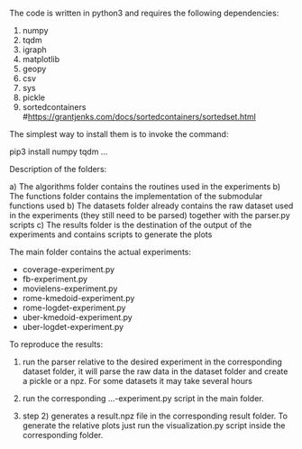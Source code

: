 The code is written in python3 and requires the following dependencies:

1) numpy
2) tqdm
3) igraph
4) matplotlib
5) geopy
6) csv
7) sys
8) pickle
9) sortedcontainers  #https://grantjenks.com/docs/sortedcontainers/sortedset.html

The simplest way to install them is to invoke the command:

pip3 install numpy tqdm ...

Description of the folders:

a) The algorithms folder contains the routines used in the experiments
b) The functions folder contains the implementation of the submodular functions used
b) The datasets folder already contains the raw dataset used in the experiments (they still need to be parsed) together with the parser.py scripts
c) The results folder is the destination of the output of the experiments and contains scripts to generate the plots

The main folder contains the actual experiments: 
  - coverage-experiment.py
  - fb-experiment.py
  - movielens-experiment.py
  - rome-kmedoid-experiment.py
  - rome-logdet-experiment.py
  - uber-kmedoid-experiment.py
  - uber-logdet-experiment.py


To reproduce the results:
   1) run the parser relative to the desired experiment in the corresponding dataset folder, it will parse the raw data in the dataset folder and create a pickle or a npz. For some datasets it may take several hours
      
   2) run the corresponding ...-experiment.py script in the main folder.
   
   3) step 2) generates a result.npz file in the corresponding result folder. To generate the relative plots just run the visualization.py script inside the corresponding folder. 


